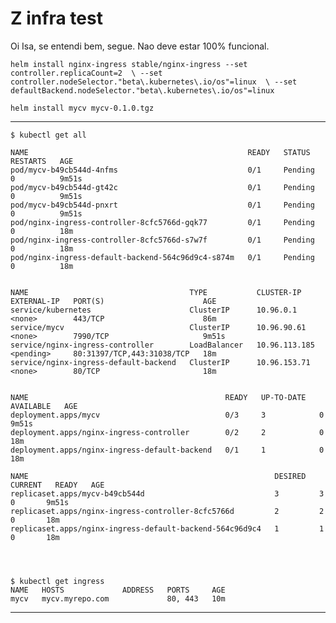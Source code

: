 # Z infra test

Oi Isa, se entendi bem, segue.
Nao deve estar 100% funcional.

`helm install nginx-ingress stable/nginx-ingress --set controller.replicaCount=2  \
  --set controller.nodeSelector."beta\.kubernetes\.io/os"=linux  \
  --set defaultBackend.nodeSelector."beta\.kubernetes\.io/os"=linux`


`helm install mycv mycv-0.1.0.tgz`


------------------------------------

```
$ kubectl get all

NAME                                                 READY   STATUS        RESTARTS   AGE
pod/mycv-b49cb544d-4nfms                             0/1     Pending       0          9m51s
pod/mycv-b49cb544d-gt42c                             0/1     Pending       0          9m51s
pod/mycv-b49cb544d-pnxrt                             0/1     Pending       0          9m51s
pod/nginx-ingress-controller-8cfc5766d-gqk77         0/1     Pending       0          18m
pod/nginx-ingress-controller-8cfc5766d-s7w7f         0/1     Pending       0          18m
pod/nginx-ingress-default-backend-564c96d9c4-s874m   0/1     Pending       0          18m


NAME                                    TYPE           CLUSTER-IP      EXTERNAL-IP   PORT(S)                      AGE
service/kubernetes                      ClusterIP      10.96.0.1       <none>        443/TCP                      86m
service/mycv                            ClusterIP      10.96.90.61     <none>        7990/TCP                     9m51s
service/nginx-ingress-controller        LoadBalancer   10.96.113.185   <pending>     80:31397/TCP,443:31038/TCP   18m
service/nginx-ingress-default-backend   ClusterIP      10.96.153.71    <none>        80/TCP                       18m


NAME                                            READY   UP-TO-DATE   AVAILABLE   AGE
deployment.apps/mycv                            0/3     3            0           9m51s
deployment.apps/nginx-ingress-controller        0/2     2            0           18m
deployment.apps/nginx-ingress-default-backend   0/1     1            0           18m

NAME                                                       DESIRED   CURRENT   READY   AGE
replicaset.apps/mycv-b49cb544d                             3         3         0       9m51s
replicaset.apps/nginx-ingress-controller-8cfc5766d         2         2         0       18m
replicaset.apps/nginx-ingress-default-backend-564c96d9c4   1         1         0       18m




$ kubectl get ingress
NAME   HOSTS             ADDRESS   PORTS     AGE
mycv   mycv.myrepo.com             80, 443   10m
```

------------------------------------
